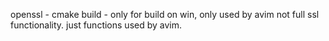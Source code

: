 
openssl - cmake build - only for build on win, only used by avim
not full ssl functionality. just functions used by avim.



